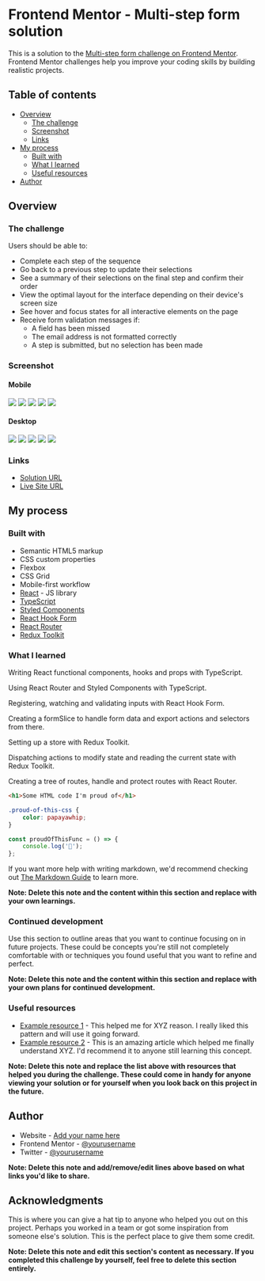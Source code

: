 # Frontend Mentor - Multi-step form solution

This is a solution to the [Multi-step form challenge on Frontend Mentor](https://www.frontendmentor.io/challenges/multistep-form-YVAnSdqQBJ). Frontend Mentor challenges help you improve your coding skills by building realistic projects.

## Table of contents

-   [Overview](#overview)
    -   [The challenge](#the-challenge)
    -   [Screenshot](#screenshot)
    -   [Links](#links)
-   [My process](#my-process)
    -   [Built with](#built-with)
    -   [What I learned](#what-i-learned)
    -   [Useful resources](#useful-resources)
-   [Author](#author)

## Overview

### The challenge

Users should be able to:

-   Complete each step of the sequence
-   Go back to a previous step to update their selections
-   See a summary of their selections on the final step and confirm their order
-   View the optimal layout for the interface depending on their device's screen size
-   See hover and focus states for all interactive elements on the page
-   Receive form validation messages if:
    -   A field has been missed
    -   The email address is not formatted correctly
    -   A step is submitted, but no selection has been made

### Screenshot

#### Mobile

![](./screenshots/mobile/step-1.png)
![](./screenshots/mobile/step-2.png)
![](./screenshots/mobile/step-3.png)
![](./screenshots/mobile/step-4.png)
![](./screenshots/mobile/step-5.png)

#### Desktop

![](./screenshots/desktop/step-1.png)
![](./screenshots/desktop/step-2.png)
![](./screenshots/desktop/step-3.png)
![](./screenshots/desktop/step-4.png)
![](./screenshots/desktop/step-5.png)

### Links

-   [Solution URL](https://your-solution-url.com)
-   [Live Site URL](https://mgalvizo.github.io/multi-step-form/)

## My process

### Built with

-   Semantic HTML5 markup
-   CSS custom properties
-   Flexbox
-   CSS Grid
-   Mobile-first workflow
-   [React](https://reactjs.org/) - JS library
-   [TypeScript](https://www.typescriptlang.org/)
-   [Styled Components](https://styled-components.com/)
-   [React Hook Form](https://react-hook-form.com/)
-   [React Router](https://reactrouter.com/en/main)
-   [Redux Toolkit](https://redux-toolkit.js.org/)

### What I learned

Writing React functional components, hooks and props with TypeScript.

Using React Router and Styled Components with TypeScript.

Registering, watching and validating inputs with React Hook Form.

Creating a formSlice to handle form data and export actions and selectors from there.

Setting up a store with Redux Toolkit.

Dispatching actions to modify state and reading the current state with Redux Toolkit.

Creating a tree of routes, handle and protect routes with React Router.

```html
<h1>Some HTML code I'm proud of</h1>
```

```css
.proud-of-this-css {
    color: papayawhip;
}
```

```js
const proudOfThisFunc = () => {
    console.log('🎉');
};
```

If you want more help with writing markdown, we'd recommend checking out [The Markdown Guide](https://www.markdownguide.org/) to learn more.

**Note: Delete this note and the content within this section and replace with your own learnings.**

### Continued development

Use this section to outline areas that you want to continue focusing on in future projects. These could be concepts you're still not completely comfortable with or techniques you found useful that you want to refine and perfect.

**Note: Delete this note and the content within this section and replace with your own plans for continued development.**

### Useful resources

-   [Example resource 1](https://www.example.com) - This helped me for XYZ reason. I really liked this pattern and will use it going forward.
-   [Example resource 2](https://www.example.com) - This is an amazing article which helped me finally understand XYZ. I'd recommend it to anyone still learning this concept.

**Note: Delete this note and replace the list above with resources that helped you during the challenge. These could come in handy for anyone viewing your solution or for yourself when you look back on this project in the future.**

## Author

-   Website - [Add your name here](https://www.your-site.com)
-   Frontend Mentor - [@yourusername](https://www.frontendmentor.io/profile/yourusername)
-   Twitter - [@yourusername](https://www.twitter.com/yourusername)

**Note: Delete this note and add/remove/edit lines above based on what links you'd like to share.**

## Acknowledgments

This is where you can give a hat tip to anyone who helped you out on this project. Perhaps you worked in a team or got some inspiration from someone else's solution. This is the perfect place to give them some credit.

**Note: Delete this note and edit this section's content as necessary. If you completed this challenge by yourself, feel free to delete this section entirely.**
